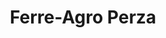 ---
title: "Ferre-Agro Perza"
url: /ciudad-guayana-puerto-ordaz/ferre-agro-perza/
shop: mascotas
---